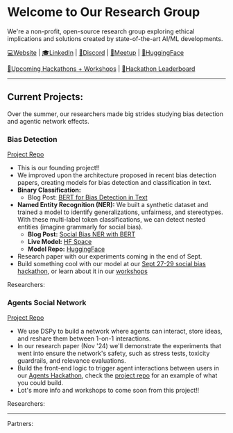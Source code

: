 # Welcome to Our Research Group

We're a non-profit, open-source research group exploring ethical implications and solutions created by state-of-the-art AI/ML developments.

[💻Website](https://ethicalspectacle.org) | [🎓LinkedIn](https://www.linkedin.com/company/ethicalspectacle/) | [👾Discord](https://discord.gg/MMkUr6P8zv) | [📅Meetup](https://www.meetup.com/ethical-spectacle-research/?eventOrigin=event_home_page) | [🤗HuggingFace](https://huggingface.co/ethical-spectacle)

[📅Upcoming Hackathons + Workshops](https://ethicalspectacle.org/hackathons) | [🧠Hackathon Leaderboard](https://ethicalspectacle.org/leaderboard)

---

## Current Projects:

Over the summer, our researchers made big strides studying bias detection and agentic network effects.

### Bias Detection

[Project Repo](https://github.com/Ethical-Spectacle/bias-detection/tree/main)

- This is our founding project!!
- We improved upon the architecture proposed in recent bias detection papers, creating models for bias detection and classification in text.
- **Binary Classification:**
    - Blog Post: [BERT for Bias Detection in Text](https://huggingface.co/blog/maximuspowers/bias-detection-in-text)
- **Named Entity Recognition (NER):** We built a synthetic dataset and trained a model to identify generalizations, unfairness, and stereotypes. With these multi-label token classifications, we can detect nested entities (imagine grammarly for social bias).
    - **Blog Post:** [Social Bias NER with BERT](https://huggingface.co/blog/maximuspowers/bias-entity-recognition)
    - **Live Model:** [HF Space](https://huggingface.co/spaces/maximuspowers/bias-detection-ner)
    - **Model Repo:** [HuggingFace](https://huggingface.co/maximuspowers/bias-detection-ner)
- Research paper with our experiments coming in the end of Sept.
- Build something cool with our model at our [Sept 27-29 social bias hackathon](https://ethicalspectacle.org/hackathon?id=8), or learn about it in our [workshops](https://www.meetup.com/ethical-spectacle-research/events/302141069/?eventOrigin=group_events_list)

Researchers:


### Agents Social Network

[Project Repo](https://github.com/Ethical-Spectacle/agents-social-network)

- We use DSPy to build a network where agents can interact, store ideas, and reshare them between 1-on-1 interactions.
- In our research paper (Nov '24) we'll demonstrate the experiments that went into ensure the network's safety, such as stress tests, toxicity guardrails, and relevance evaluations.
- Build the front-end logic to trigger agent interactions between users in our [Agents Hackathon](https://ethicalspectacle.org/hackathon?id=10), check the [project repo](https://github.com/Ethical-Spectacle/agents-social-network) for an example of what you could build.
- Lot's more info and workshops to come soon from this project!!

Researchers:


---

Partners:

